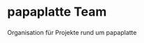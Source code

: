 <h1 align="left">papaplatte Team</h1>

###

<p align="left">Organisation für Projekte rund um papaplatte</p>

###
